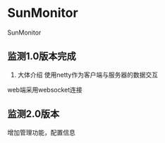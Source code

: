 # SunMonitor
SunMonitor
## 监测1.0版本完成
1. 大体介绍
使用netty作为客户端与服务器的数据交互

web端采用websocket连接

## 监测2.0版本
增加管理功能，配置信息